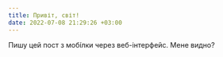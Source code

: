 ```yaml
---
title: Привіт, світ!
date: 2022-07-08 21:29:26 +03:00
---
```


Пишу цей пост з мобі́лки через веб-інтерфейс. Мене видно?
